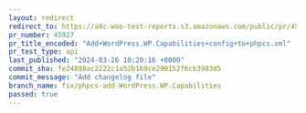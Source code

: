 ```yaml
---
layout: redirect
redirect_to: https://a8c-woo-test-reports.s3.amazonaws.com/public/pr/45927/api/index.html
pr_number: 45927
pr_title_encoded: "Add+WordPress.WP.Capabilities+config+to+phpcs.xml"
pr_test_type: api
last_published: "2024-03-26 10:20:16 +0000"
commit_sha: fe24898ac2222c1a52b169ce290152f6cb3983d5
commit_message: "Add changelog file"
branch_name: fix/phpcs-add-WordPress.WP.Capabilities
passed: true
---
```

